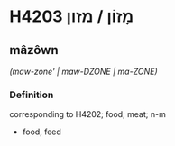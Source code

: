 # H4203 מָזוֹן / מזון

## mâzôwn

_(maw-zone' | maw-DZONE | ma-ZONE)_

### Definition

corresponding to H4202; food; meat; n-m

- food, feed
